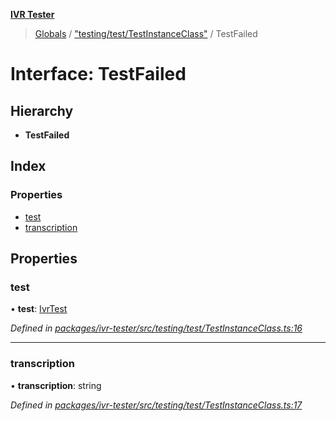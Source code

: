 **[IVR Tester](../README.md)**

> [Globals](../README.md) / ["testing/test/TestInstanceClass"](../modules/_testing_test_testinstanceclass_.md) / TestFailed

# Interface: TestFailed

## Hierarchy

* **TestFailed**

## Index

### Properties

* [test](_testing_test_testinstanceclass_.testfailed.md#test)
* [transcription](_testing_test_testinstanceclass_.testfailed.md#transcription)

## Properties

### test

•  **test**: [IvrTest](_testing_test_ivrtest_.ivrtest.md)

*Defined in [packages/ivr-tester/src/testing/test/TestInstanceClass.ts:16](https://github.com/SketchingDev/ivr-tester/blob/0888491/packages/ivr-tester/src/testing/test/TestInstanceClass.ts#L16)*

___

### transcription

•  **transcription**: string

*Defined in [packages/ivr-tester/src/testing/test/TestInstanceClass.ts:17](https://github.com/SketchingDev/ivr-tester/blob/0888491/packages/ivr-tester/src/testing/test/TestInstanceClass.ts#L17)*
